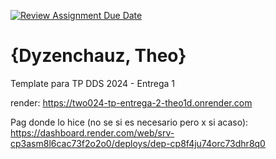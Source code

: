 [![Review Assignment Due Date](https://classroom.github.com/assets/deadline-readme-button-24ddc0f5d75046c5622901739e7c5dd533143b0c8e959d652212380cedb1ea36.svg)](https://classroom.github.com/a/KXg_hGCY)
# {Dyzenchauz, Theo}

Template para TP DDS 2024 - Entrega 1

render: https://two024-tp-entrega-2-theo1d.onrender.com

Pag donde lo hice (no se si es necesario pero x si acaso): https://dashboard.render.com/web/srv-cp3asm8l6cac73f2o2o0/deploys/dep-cp8f4ju74orc73dhr8q0
